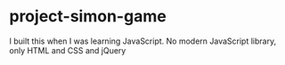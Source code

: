 ﻿# project-simon-game
I built this when I was learning JavaScript.
No modern JavaScript library, only HTML and CSS and jQuery
